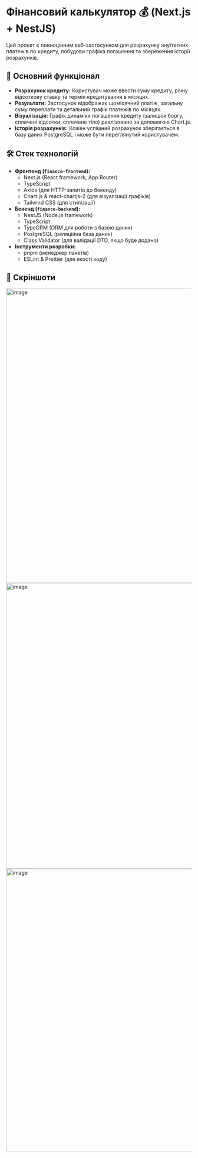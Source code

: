 # Фінансовий калькулятор 💰 (Next.js + NestJS)

Цей проєкт є повноцінним веб-застосунком для розрахунку ануїтетних платежів по кредиту, побудови графіка погашення та збереження історії розрахунків.

## 🚀 Основний функціонал

*   **Розрахунок кредиту:** Користувач може ввести суму кредиту, річну відсоткову ставку та термін кредитування в місяцях.
*   **Результати:** Застосунок відображає щомісячний платіж, загальну суму переплати та детальний графік платежів по місяцях.
*   **Візуалізація:** Графік динаміки погашення кредиту (залишок боргу, сплачені відсотки, сплачене тіло) реалізовано за допомогою Chart.js.
*   **Історія розрахунків:** Кожен успішний розрахунок зберігається в базу даних PostgreSQL і може бути переглянутий користувачем.

## 🛠️ Стек технологій

*   **Фронтенд (`finance-frontend`):**
    *   Next.js (React framework, App Router)
    *   TypeScript
    *   Axios (для HTTP-запитів до бекенду)
    *   Chart.js & react-chartjs-2 (для візуалізації графіків)
    *   Tailwind CSS (для стилізації)
*   **Бекенд (`finance-backend`):**
    *   NestJS (Node.js framework)
    *   TypeScript
    *   TypeORM (ORM для роботи з базою даних)
    *   PostgreSQL (реляційна база даних)
    *   Class Validator (для валідації DTO, якщо буде додано)
*   **Інструменти розробки:**
    *   pnpm (менеджер пакетів)
    *   ESLint & Prettier (для якості коду)


## 📸 Скріншоти

<img width="797" alt="image" src="https://github.com/user-attachments/assets/ee1fb082-163a-4bcf-aa62-a99805b3e189" />
<img width="773" alt="image" src="https://github.com/user-attachments/assets/41d23a3b-ff08-4a31-9eea-3476a8890941" />
<img width="766" alt="image" src="https://github.com/user-attachments/assets/95024820-fadc-4ac5-b9d7-71dfc71bfb7f" />


